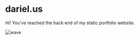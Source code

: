 # dariel.us

Hi! You've reached the back end of my static portfolio website. 

![wave](https://www.dariel.us/images/dariel.png)
